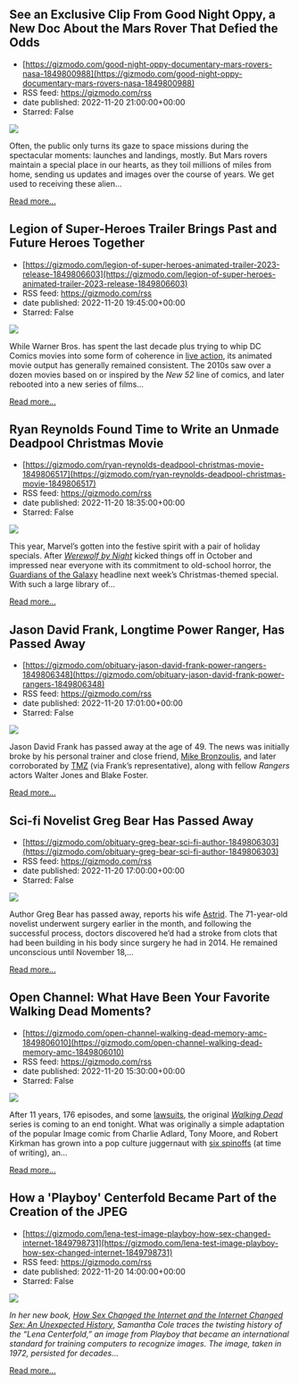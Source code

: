 ## See an Exclusive Clip From Good Night Oppy, a New Doc About the Mars Rover That Defied the Odds
 - [https://gizmodo.com/good-night-oppy-documentary-mars-rovers-nasa-1849800988](https://gizmodo.com/good-night-oppy-documentary-mars-rovers-nasa-1849800988)
 - RSS feed: https://gizmodo.com/rss
 - date published: 2022-11-20 21:00:00+00:00
 - Starred: False

<img src="https://i.kinja-img.com/gawker-media/image/upload/s--jZy_KWVv--/c_fit,fl_progressive,q_80,w_636/f07c8cf3e731956efd34daa929cb7166.jpg" /><p>Often, the public only turns its gaze to space missions during the spectacular moments: launches and landings, mostly. But Mars rovers maintain a special place in our hearts, as they toil millions of miles from home, sending us updates and images over the course of years. We get used to receiving these alien…</p><p><a href="https://gizmodo.com/good-night-oppy-documentary-mars-rovers-nasa-1849800988">Read more...</a></p>

## Legion of Super-Heroes Trailer Brings Past and Future Heroes Together
 - [https://gizmodo.com/legion-of-super-heroes-animated-trailer-2023-release-1849806603](https://gizmodo.com/legion-of-super-heroes-animated-trailer-2023-release-1849806603)
 - RSS feed: https://gizmodo.com/rss
 - date published: 2022-11-20 19:45:00+00:00
 - Starred: False

<img src="https://i.kinja-img.com/gawker-media/image/upload/s--XjRzCHfP--/c_fit,fl_progressive,q_80,w_636/6d2491284ad08730f9f246bb9304dfe4.jpg" /><p>While Warner Bros. has spent the last decade plus trying to whip DC Comics movies into some form of coherence in <a href="https://gizmodo.com/james-gunn-head-of-dc-movies-and-tv-warner-bros-1849701460">live action</a>, its animated movie output has generally remained consistent. The 2010s saw over a dozen movies based on or inspired by the <em>New 52 </em>line of comics, and later rebooted into a new series of films…</p><p><a href="https://gizmodo.com/legion-of-super-heroes-animated-trailer-2023-release-1849806603">Read more...</a></p>

## Ryan Reynolds Found Time to Write an Unmade Deadpool Christmas Movie
 - [https://gizmodo.com/ryan-reynolds-deadpool-christmas-movie-1849806517](https://gizmodo.com/ryan-reynolds-deadpool-christmas-movie-1849806517)
 - RSS feed: https://gizmodo.com/rss
 - date published: 2022-11-20 18:35:00+00:00
 - Starred: False

<img src="https://i.kinja-img.com/gawker-media/image/upload/s--_2mCVmVt--/c_fit,fl_progressive,q_80,w_636/a53e9ba6b525267623ba94c89e7297bc.jpg" /><p>This year, Marvel’s gotten into the festive spirit with a pair of holiday specials. After <a href="https://gizmodo.com/werewolf-by-night-review-marvel-disney-plus-horror-stre-1849579625"><em>Werewolf by Night</em></a><em> </em>kicked things off in October and impressed near everyone with its commitment to old-school horror, the <a href="https://gizmodo.com/marvel-studios-guardians-of-the-galaxy-holiday-special-1849802143">Guardians of the Galaxy</a> headline next week’s Christmas-themed special. With such a large library of…</p><p><a href="https://gizmodo.com/ryan-reynolds-deadpool-christmas-movie-1849806517">Read more...</a></p>

## Jason David Frank, Longtime Power Ranger, Has Passed Away
 - [https://gizmodo.com/obituary-jason-david-frank-power-rangers-1849806348](https://gizmodo.com/obituary-jason-david-frank-power-rangers-1849806348)
 - RSS feed: https://gizmodo.com/rss
 - date published: 2022-11-20 17:01:00+00:00
 - Starred: False

<img src="https://i.kinja-img.com/gawker-media/image/upload/s--7redFAM6--/c_fit,fl_progressive,q_80,w_636/7cef0e9411b4caff25da2d19b0893278.jpg" /><p>Jason David Frank has passed away at the age of 49. The news was initially broke by his personal trainer and close friend, <a href="https://www.facebook.com/mike.bronzoulis/posts/pfbid0ZtdEeeNLRkyNoScd9c2aprdz1Znc19MUmMinemdxbRK8LuUErogtZdBaUS3uY1Hfl" rel="noopener noreferrer" target="_blank">Mike Bronzoulis</a>, and later corroborated by <a href="https://www.tmz.com/2022/11/20/power-rangers-jason-david-frank-dead-dies-tommy-oliver-green-white/?adid=social-twa" rel="noopener noreferrer" target="_blank">TMZ</a> (via Frank’s representative), along with fellow <em>Rangers </em>actors Walter Jones and Blake Foster. <br /></p><p><a href="https://gizmodo.com/obituary-jason-david-frank-power-rangers-1849806348">Read more...</a></p>

## Sci-fi Novelist Greg Bear Has Passed Away
 - [https://gizmodo.com/obituary-greg-bear-sci-fi-author-1849806303](https://gizmodo.com/obituary-greg-bear-sci-fi-author-1849806303)
 - RSS feed: https://gizmodo.com/rss
 - date published: 2022-11-20 17:00:00+00:00
 - Starred: False

<img src="https://i.kinja-img.com/gawker-media/image/upload/s--hnSWZWu0--/c_fit,fl_progressive,q_80,w_636/0dab3b1043e1750d8be4199e8711289b.jpg" /><p>Author Greg Bear has passed away, reports his wife <a href="https://www.facebook.com/astrid.bear/posts/pfbid045PjKbttdAiaBysKLooESWGpna6h5MdvkAXX97rQxz3V1MPdYWMukydSzq2h3GYyl" rel="noopener noreferrer" target="_blank">Astrid</a>. The 71-year-old novelist underwent surgery earlier in the month, and following the successful process, doctors discovered he’d had a stroke from clots that had been building in his body since surgery he had in 2014. He remained unconscious until November 18,…</p><p><a href="https://gizmodo.com/obituary-greg-bear-sci-fi-author-1849806303">Read more...</a></p>

## Open Channel: What Have Been Your Favorite Walking Dead Moments?
 - [https://gizmodo.com/open-channel-walking-dead-memory-amc-1849806010](https://gizmodo.com/open-channel-walking-dead-memory-amc-1849806010)
 - RSS feed: https://gizmodo.com/rss
 - date published: 2022-11-20 15:30:00+00:00
 - Starred: False

<img src="https://i.kinja-img.com/gawker-media/image/upload/s---VP7R7wE--/c_fit,fl_progressive,q_80,w_636/f3b4db3760e218cc960b51a047072784.jpg" /><p>After 11 years, 176 episodes, and some <a href="https://gizmodo.com/new-walking-dead-lawsuit-robert-kirkman-zombies-amc-sho-1849787575">lawsuits</a>, the original <a href="https://gizmodo.com/the-walking-dead-final-episode-first-pictures-amc-1849778240"><em>Walking Dead</em></a><em> </em>series is coming to an end tonight. What was originally a simple adaptation of the popular Image comic from Charlie Adlard, Tony Moore, and Robert Kirkman has grown into a pop culture juggernaut with <a href="https://gizmodo.com/walking-dead-daryl-france-spin-off-tv-series-zombies-1849385634">six spinoffs</a> (at time of writing), an…</p><p><a href="https://gizmodo.com/open-channel-walking-dead-memory-amc-1849806010">Read more...</a></p>

## How a 'Playboy' Centerfold Became Part of the Creation of the JPEG
 - [https://gizmodo.com/lena-test-image-playboy-how-sex-changed-internet-1849798731](https://gizmodo.com/lena-test-image-playboy-how-sex-changed-internet-1849798731)
 - RSS feed: https://gizmodo.com/rss
 - date published: 2022-11-20 14:00:00+00:00
 - Starred: False

<img src="https://i.kinja-img.com/gawker-media/image/upload/s--ouCTAX0B--/c_fit,fl_progressive,q_80,w_636/18fg9rynraomnpng.png" /><p><em>In her new book, <a href="https://www.workman.com/products/how-sex-changed-the-internet-and-the-internet-changed-sex/hardback" rel="noopener noreferrer" target="_blank">How Sex Changed the Internet and the Internet Changed Sex: An Unexpected History</a></em>,<em> Samantha Cole traces the twisting history of the “Lena Centerfold,” an image from Playboy that became an international standard for training computers to recognize images. The image, taken in 1972, persisted for decades</em>…</p><p><a href="https://gizmodo.com/lena-test-image-playboy-how-sex-changed-internet-1849798731">Read more...</a></p>
